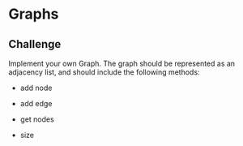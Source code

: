 # Graphs
<!-- Short summary or background information -->

## Challenge
<!-- Description of the challenge -->
Implement your own Graph. The graph should be represented as 
an adjacency list, and should include the following methods:

- add node

- add edge

- get nodes

- size


